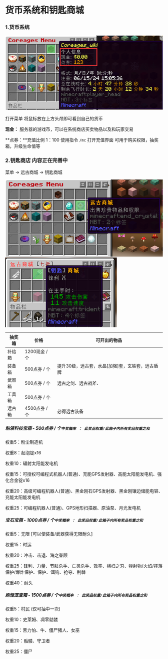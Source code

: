 # 货币系统和钥匙商城

### 1.货币系统

![money](../Newplayer/image/个人经济.png)

打开菜单 将鼠标放在上方头颅即可看到自己的货币

**现金：** 服务器的游戏币，可以在系统商店买卖物品以及和玩家交易

**点券：**充值比例 1：100 使用指令 `/mc` 打开充值界面 可用于购买权限，抽奖箱，升级生命值等



### 2.钥匙商店 内容正在完善中

菜单 → 远古商城 → 钥匙商城

![image-20240615200719280](../Newplayer/image/远古商城.png)![image-20240615200749727](../Newplayer/image/钥匙商城.png)

| 抽奖箱 | 价格          | 可开出的物品                                     |
| ------ | ------------- | ------------------------------------------------ |
| 补给箱 | 1200现金 / 个 |                                                  |
| 装备箱 | 500点券 / 个  | 提升30级，远古套，水晶[加强]套，玄铁套，远古盾牌 |
| 武器箱 | 500点券 / 个  | 远古之剑、远古战斧、                             |
| 工具箱 | 500点券 / 个  |                                                  |
| 远古箱 | 4500点券 / 个 | 必得远古装备                                     |





##### **粘液科技宝箱 - 500点券 / 个**`中奖概率 ： 此奖品权重/此箱子内所有奖品权重之和`

权重5：粉尘制造机

权重8：起泡锭x16

权重10：辐射太阳能发电机

权重15：可授权可编程式机器人(普通)、充能GPS发射器、高能太阳能发电机、强化合金锭x16

权重20：高级可编程机器人(普通)、黑金刚石GPS发射器、黑金刚镶边储能电容、充能太阳能发电机

权重25：可编程机器人(普通)、GPS地形扫描器、原油泵、月光发电机



##### **宝石宝箱 - 1000点券 / 个**`中奖概率 ： 此奖品权重/此箱子内所有奖品权重之和`

权重5：无限 [可以使装备/武器获得无限耐久]

权重15：时运

权重20：冲击、击退、海之眷顾

权重25：锋利、力量、节肢杀手、亡灵杀手、效率、横扫之刃、弹射物/火焰/摔落保护/爆炸保护、保护、饵钩、抢夺、荆棘

权重40：耐久



##### **刷怪笼宝箱 - 1500点券 / 个**`中奖概率 ： 此奖品权重/此箱子内所有奖品权重之和`

权重5：村民 (仅可抽中一次)

权重10：史莱姆、凋零骷髅

权重15：苦力怕、牛、僵尸猪人、女巫

权重20：骷髅、守卫者

权重25：僵尸


















